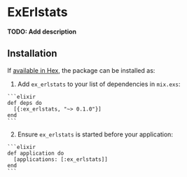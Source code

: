 # ExErlstats

**TODO: Add description**

## Installation

If [available in Hex](https://hex.pm/docs/publish), the package can be installed as:

  1. Add `ex_erlstats` to your list of dependencies in `mix.exs`:

    ```elixir
    def deps do
      [{:ex_erlstats, "~> 0.1.0"}]
    end
    ```

  2. Ensure `ex_erlstats` is started before your application:

    ```elixir
    def application do
      [applications: [:ex_erlstats]]
    end
    ```

